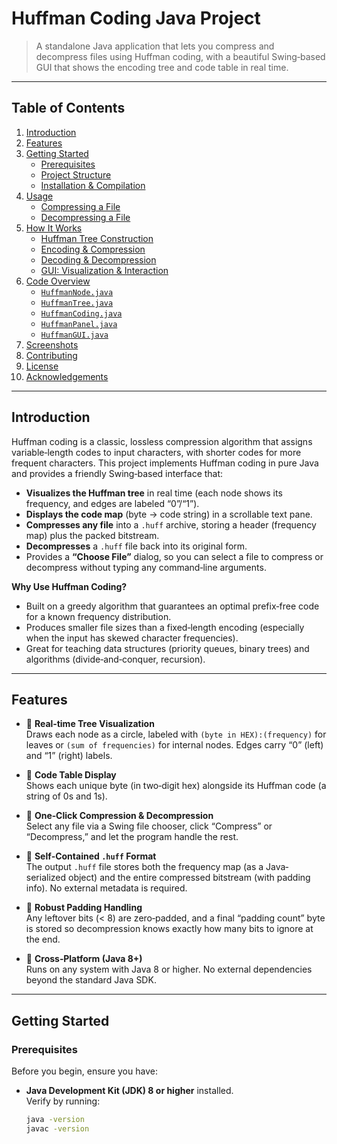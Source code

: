 # Huffman Coding Java Project


> A standalone Java application that lets you compress and decompress files using Huffman coding, with a beautiful Swing‐based GUI that shows the encoding tree and code table in real time.

---

## Table of Contents

1. [Introduction](#introduction)
2. [Features](#features)
3. [Getting Started](#getting-started)
    - [Prerequisites](#prerequisites)
    - [Project Structure](#project-structure)
    - [Installation & Compilation](#installation--compilation)
4. [Usage](#usage)
    - [Compressing a File](#compressing-a-file)
    - [Decompressing a File](#decompressing-a-file)
5. [How It Works](#how-it-works)
    - [Huffman Tree Construction](#huffman-tree-construction)
    - [Encoding & Compression](#encoding--compression)
    - [Decoding & Decompression](#decoding--decompression)
    - [GUI: Visualization & Interaction](#gui-visualization--interaction)
6. [Code Overview](#code-overview)
    - [`HuffmanNode.java`](#huffmannodejava)
    - [`HuffmanTree.java`](#huffmantreejava)
    - [`HuffmanCoding.java`](#huffmancodingjava)
    - [`HuffmanPanel.java`](#huffmanpaneljava)
    - [`HuffmanGUI.java`](#huffmanguijava)
7. [Screenshots](#screenshots)
8. [Contributing](#contributing)
9. [License](#license)
10. [Acknowledgements](#acknowledgements)

---

## Introduction

Huffman coding is a classic, lossless compression algorithm that assigns variable‐length codes to input characters, with shorter codes for more frequent characters. This project implements Huffman coding in pure Java and provides a friendly Swing‐based interface that:

- **Visualizes the Huffman tree** in real time (each node shows its frequency, and edges are labeled “0”/“1”).
- **Displays the code map** (byte → code string) in a scrollable text pane.
- **Compresses any file** into a `.huff` archive, storing a header (frequency map) plus the packed bitstream.
- **Decompresses** a `.huff` file back into its original form.
- Provides a **“Choose File”** dialog, so you can select a file to compress or decompress without typing any command‐line arguments.

**Why Use Huffman Coding?**
- Built on a greedy algorithm that guarantees an optimal prefix‐free code for a known frequency distribution.
- Produces smaller file sizes than a fixed‐length encoding (especially when the input has skewed character frequencies).
- Great for teaching data structures (priority queues, binary trees) and algorithms (divide‐and‐conquer, recursion).

---

## Features

- 🔹 **Real‐time Tree Visualization**  
  Draws each node as a circle, labeled with `(byte in HEX):(frequency)` for leaves or `(sum of frequencies)` for internal nodes. Edges carry “0” (left) and “1” (right) labels.

- 🔹 **Code Table Display**  
  Shows each unique byte (in two‐digit hex) alongside its Huffman code (a string of 0s and 1s).

- 🔹 **One‐Click Compression & Decompression**  
  Select any file via a Swing file chooser, click “Compress” or “Decompress,” and let the program handle the rest.

- 🔹 **Self‐Contained `.huff` Format**  
  The output `.huff` file stores both the frequency map (as a Java‐serialized object) and the entire compressed bitstream (with padding info). No external metadata is required.

- 🔹 **Robust Padding Handling**  
  Any leftover bits (< 8) are zero‐padded, and a final “padding count” byte is stored so decompression knows exactly how many bits to ignore at the end.

- 🔹 **Cross‐Platform (Java 8+)**  
  Runs on any system with Java 8 or higher. No external dependencies beyond the standard Java SDK.

---

## Getting Started

### Prerequisites

Before you begin, ensure you have:

- **Java Development Kit (JDK) 8 or higher** installed.  
  Verify by running:
  ```bash
  java -version
  javac -version
